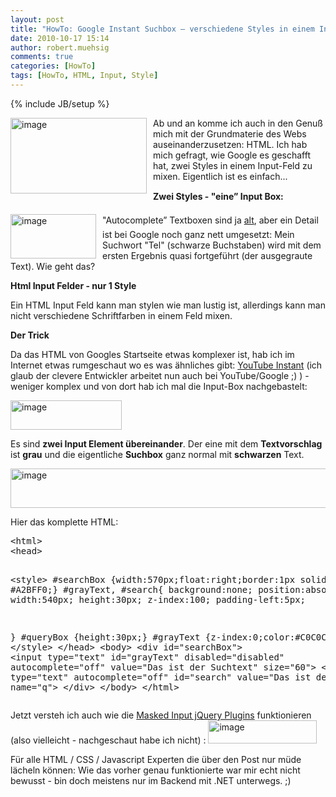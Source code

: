 ```yaml
---
layout: post
title: "HowTo: Google Instant Suchbox – verschiedene Styles in einem Input-Feld?"
date: 2010-10-17 15:14
author: robert.muehsig
comments: true
categories: [HowTo]
tags: [HowTo, HTML, Input, Style]
---
```

{% include JB/setup %}
<p><a href="{{BASE_PATH}}/assets/wp-images/image1072.png"><img style="border-bottom: 0px; border-left: 0px; margin: 0px 10px 0px 0px; display: inline; border-top: 0px; border-right: 0px" title="image" border="0" alt="image" align="left" src="{{BASE_PATH}}/assets/wp-images/image_thumb254.png" width="218" height="121" /></a>Ab und an komme ich auch in den Genuß mich mit der Grundmaterie des Webs auseinanderzusetzen: HTML. Ich hab mich gefragt, wie Google es geschafft hat, zwei Styles in einem Input-Feld zu mixen. Eigentlich ist es einfach...</p>  <p></p>  <p><strong>Zwei Styles - "eine” Input Box:</strong></p>  <p><a href="{{BASE_PATH}}/assets/wp-images/image1073.png"><img style="border-bottom: 0px; border-left: 0px; margin: 0px 10px 0px 0px; display: inline; border-top: 0px; border-right: 0px" title="image" border="0" alt="image" align="left" src="{{BASE_PATH}}/assets/wp-images/image_thumb255.png" width="137" height="71" /></a> </p>  <p>"Autocomplete” Textboxen sind ja <a href="{{BASE_PATH}}/2009/08/27/howto-aspnet-mvc-und-jquery-autocomplete/">alt</a>, aber ein Detail ist bei Google noch ganz nett umgesetzt: Mein Suchwort "Tel&quot; (schwarze Buchstaben) wird mit dem ersten Ergebnis quasi fortgeführt (der ausgegraute Text). Wie geht das?</p>  <p><strong>Html Input Felder - nur 1 Style</strong></p>  <p>Ein HTML Input Feld kann man stylen wie man lustig ist, allerdings kann man nicht verschiedene Schriftfarben in einem Feld mixen.</p>  <p><strong>Der Trick</strong></p>  <p>Da das HTML von Googles Startseite etwas komplexer ist, hab ich im Internet etwas rumgeschaut wo es was ähnliches gibt: <a href="http://apps.tutorboy.com/youtube-instant-search/">YouTube Instant</a> (ich glaub der clevere Entwickler arbeitet nun auch bei YouTube/Google ;) ) - weniger komplex und von dort hab ich mal die Input-Box nachgebastelt:</p>  <p><a href="{{BASE_PATH}}/assets/wp-images/image1074.png"><img style="border-bottom: 0px; border-left: 0px; display: inline; border-top: 0px; border-right: 0px" title="image" border="0" alt="image" src="{{BASE_PATH}}/assets/wp-images/image_thumb256.png" width="178" height="47" /></a> </p>  <p>Es sind <strong>zwei Input Element übereinander</strong>. Der eine mit dem <strong>Textvorschlag</strong> ist <strong>grau</strong> und die eigentliche <strong>Suchbox</strong> ganz normal mit <strong>schwarzen</strong> Text.</p>  <p><a href="{{BASE_PATH}}/assets/wp-images/image1075.png"><img style="border-bottom: 0px; border-left: 0px; display: inline; border-top: 0px; border-right: 0px" title="image" border="0" alt="image" src="{{BASE_PATH}}/assets/wp-images/image_thumb257.png" width="506" height="63" /></a> </p>  <p>Hier das komplette HTML:</p>  <div style="padding-bottom: 0px; margin: 0px; padding-left: 0px; padding-right: 0px; display: inline; float: none; padding-top: 0px" id="scid:812469c5-0cb0-4c63-8c15-c81123a09de7:9fa138ee-8739-4d07-9f51-c4ad09a2cfc4" class="wlWriterEditableSmartContent"><pre name="code" class="c#">&lt;html&gt;
&lt;head&gt; 

&lt;style&gt;
#searchBox {width:570px;float:right;border:1px solid #A2BFF0;}
#grayText, #search{
	background:none;
	position:absolute;
	width:540px;
	height:30px;
	z-index:100;
	padding-left:5px;
	
}
#queryBox {height:30px;}
#grayText {z-index:0;color:#C0C0C0;}
&lt;/style&gt;
&lt;/head&gt;
&lt;body&gt;
	&lt;div id="searchBox"&gt;
		&lt;input type="text" id="grayText" disabled="disabled" autocomplete="off" value="Das ist der Suchtext" size="60"&gt;
		&lt;input type="text" autocomplete="off" id="search" value="Das ist der" size="60" name="q"&gt;
	&lt;/div&gt;
&lt;/body&gt;
&lt;/html&gt;</pre></div>

<p>Jetzt versteh ich auch wie die <a href="http://plugins.jquery.com/project/maskedinput">Masked Input jQuery Plugins</a> funktionieren (also vielleicht - nachgeschaut habe ich nicht) : <a href="{{BASE_PATH}}/assets/wp-images/image1076.png"><img style="border-bottom: 0px; border-left: 0px; display: inline; border-top: 0px; border-right: 0px" title="image" border="0" alt="image" src="{{BASE_PATH}}/assets/wp-images/image_thumb258.png" width="174" height="37" /></a> </p>

<p>Für alle HTML / CSS / Javascript Experten die über den Post nur müde lächeln können: Wie das vorher genau funktionierte war mir echt nicht bewusst - bin doch meistens nur im Backend mit .NET unterwegs. ;) </p>
